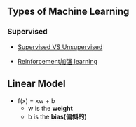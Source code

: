 ## Types of Machine Learning

### Supervised

- [Supervised VS Unsupervised](https://www.geeksforgeeks.org/supervised-unsupervised-learning/)

- [Reinforcement加强 learning](https://www.geeksforgeeks.org/what-is-reinforcement-learning/)




## Linear Model

- f(x) = xw + b
  - w is the **weight**
  - b is the **bias(偏斜的)**



